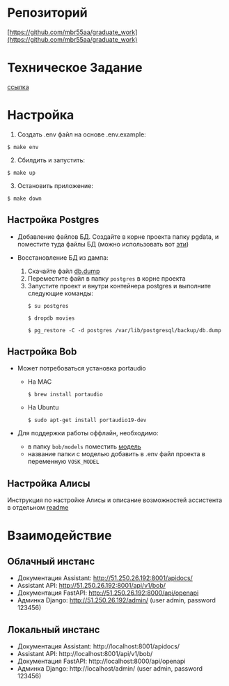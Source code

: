 # Репозиторий
[https://github.com/mbr55aa/graduate_work](https://github.com/mbr55aa/graduate_work)

# Техническое Задание
[ссылка](https://docs.google.com/document/d/1TBbOgtxxFOSANF7Od0uXKds1nT56b6RrfJuaCQw-IpU)

# Настройка
1. Создать .env файл на основе .env.example:
```console
$ make env
```
2. Сбилдить и запустить:
```console
$ make up
```
3. Остановить приложение:
```console
$ make down
```

## Настройка Postgres
- Добавление файлов БД. Создайте в корне проекта папку pgdata, и поместите туда файлы БД (можно использовать вот [эти](https://drive.google.com/file/d/134lPr53ckFRPhupPFg7QB71fIVpv5PKz/view?usp=sharing))

- Восстановление БД из дампа:
  1. Скачайте файл [db.dump](https://drive.google.com/file/d/1m7xdEP368F4tEaXireX7QOVUMbtzkFvc/view?usp=sharing)
  2. Переместите файл в папку `postgres` в корне проекта
  3. Запустите проект и внутри контейнера postgres и выполните следующие команды:
     ```console
     $ su postgres
     ```
     ```console
     $ dropdb movies
     ```
     ```console
     $ pg_restore -C -d postgres /var/lib/postgresql/backup/db.dump
     ```

## Настройка Bob
- Может потребоваться установка portaudio
  - На MAC
    ```console
    $ brew install portaudio
    ```
  - На Ubuntu
    ```console
    $ sudo apt-get install portaudio19-dev
    ```
  
- Для поддержки работы оффлайн, необходимо:
  - в папку `bob/models` поместить [модель](https://drive.google.com/file/d/1INh4uMXfcJfNXhisvVBWrJ_kDNxFoziT/view?usp=sharing)
  - название папки с моделью добавить в .env файл проекта в переменную `VOSK_MODEL`

## Настройка Алисы

Инструкция по настройке Алисы и описание возможностей ассистента в отдельном [readme](alice/README.md)

# Взаимодействие
## Облачный инстанс
- Документация Assistant: http://51.250.26.192:8001/apidocs/
- Assistant API: http://51.250.26.192:8001/api/v1/bob/
- Документация FastAPI: http://51.250.26.192:8000/api/openapi
- Админка Django: http://51.250.26.192/admin/ (user admin, password 123456)

## Локальный инстанс
- Документация Assistant: http://localhost:8001/apidocs/
- Assistant API: http://localhost:8001/api/v1/bob/
- Документация FastAPI: http://localhost:8000/api/openapi
- Админка Django: http://localhost/admin/ (user admin, password 123456)
